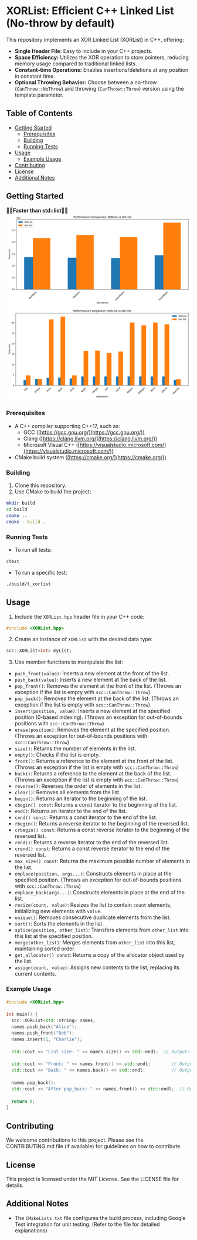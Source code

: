 # XORList: Efficient C++ Linked List (No-throw by default)

This repository implements an XOR Linked List (XORList) in C++, offering:
- **Single Header File:** Easy to include in your C++ projects.
- **Space Efficiency:** Utilizes the XOR operation to store pointers, reducing memory usage compared to traditional linked lists.
- **Constant-time Operations:** Enables insertions/deletions at any position in constant time.
- **Optional Throwing Behavior:** Choose between a no-throw (`CanThrow::NoThrow`) and throwing (`CanThrow::Throw`) version using the template parameter.

## Table of Contents
- [Getting Started](#getting-started)
  - [Prerequisites](#prerequisites)
  - [Building](#building)
  - [Running Tests](#running-tests)
- [Usage](#usage)
  - [Example Usage](#example-usage)
- [Contributing](#contributing)
- [License](#license)
- [Additional Notes](#additional-notes)

## Getting Started
**🚀🚀Faster than std::list🚀🚀**
![](/benchmark/assets/benchmark_comparison.png)
![](/benchmark/assets/benchmark_iterators.png)

### Prerequisites

- A C++ compiler supporting C++17, such as:
  - GCC ([https://gcc.gnu.org/](https://gcc.gnu.org/))
  - Clang ([https://clang.llvm.org/](https://clang.llvm.org/))
  - Microsoft Visual C++ ([https://visualstudio.microsoft.com/](https://visualstudio.microsoft.com/))
- CMake build system ([https://cmake.org/](https://cmake.org/))

### Building

1. Clone this repository.
2. Use CMake to build the project:

```bash
mkdir build
cd build
cmake ..
cmake --build .
```

### Running Tests

- To run all tests:

```bash
ctest
```

- To run a specific test:

```bash
./build/t_xorlist
```

## Usage

1. Include the `XORList.hpp` header file in your C++ code:

```c++
#include <XORList.hpp>
```

2. Create an instance of `XORList` with the desired data type:

```c++
scc::XORList<int> myList;
```

3. Use member functions to manipulate the list:

- `push_front(value)`: Inserts a new element at the front of the list.
- `push_back(value)`: Inserts a new element at the back of the list.
- `pop_front()`: Removes the element at the front of the list. (Throws an exception if the list is empty with `scc::CanThrow::Throw`)
- `pop_back()`: Removes the element at the back of the list. (Throws an exception if the list is empty with `scc::CanThrow::Throw`)
- `insert(position, value)`: Inserts a new element at the specified position (0-based indexing). (Throws an exception for out-of-bounds positions with `scc::CanThrow::Throw`)
- `erase(position)`: Removes the element at the specified position. (Throws an exception for out-of-bounds positions with `scc::CanThrow::Throw`)
- `size()`: Returns the number of elements in the list.
- `empty()`: Checks if the list is empty.
- `front()`: Returns a reference to the element at the front of the list. (Throws an exception if the list is empty with `scc::CanThrow::Throw`)
- `back()`: Returns a reference to the element at the back of the list. (Throws an exception if the list is empty with `scc::CanThrow::Throw`)
- `reverse()`: Reverses the order of elements in the list.
- `clear()`: Removes all elements from the list.
- `begin()`: Returns an iterator to the beginning of the list.
- `cbegin() const`: Returns a const iterator to the beginning of the list.
- `end()`: Returns an iterator to the end of the list.
- `cend() const`: Returns a const iterator to the end of the list.
- `rbegin()`: Returns a reverse iterator to the beginning of the reversed list.
- `crbegin() const`: Returns a const reverse iterator to the beginning of the reversed list.
- `rend()`: Returns a reverse iterator to the end of the reversed list.
- `crend() const`: Returns a const reverse iterator to the end of the reversed list.
- `max_size() const`: Returns the maximum possible number of elements in the list.
- `emplace(position, args...)`: Constructs elements in place at the specified position. (Throws an exception for out-of-bounds positions with `scc::CanThrow::Throw`)
- `emplace_back(args...)`: Constructs elements in place at the end of the list.
- `resize(count, value)`: Resizes the list to contain `count` elements, initializing new elements with `value`.
- `unique()`: Removes consecutive duplicate elements from the list.
- `sort()`: Sorts the elements in the list.
- `splice(position, other_list)`: Transfers elements from `other_list` into this list at the specified position.
- `merge(other_list)`: Merges elements from `other_list` into this list, maintaining sorted order.
- `get_allocator() const`: Returns a copy of the allocator object used by the list.
- `assign(count, value)`: Assigns new contents to the list, replacing its current contents.

### Example Usage

```c++
#include <XORList.hpp>

int main() {
  scc::XORList<std::string> names;
  names.push_back("Alice");
  names.push_front("Bob");
  names.insert(1, "Charlie");

  std::cout << "List size: " << names.size() << std::endl;  // Output: List size: 3

  std::cout << "Front: " << names.front() << std::endl;        // Output: Front: Bob
  std::cout << "Back: " << names.back() << std::endl;          // Output: Back: Alice

  names.pop_back();
  std::cout << "After pop_back: " << names.front() << std::endl;  // Output: After pop_back: Bob

  return 0;
}
```

## Contributing

We welcome contributions to this project. Please see the CONTRIBUTING.md file (if available) for guidelines on how to contribute.

## License

This project is licensed under the MIT License. See the LICENSE file for details.

## Additional Notes

- The `CMakeLists.txt` file configures the build process, including Google Test integration for unit testing. (Refer to the file for detailed explanations)
